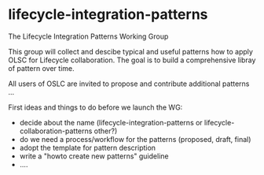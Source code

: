 # lifecycle-integration-patterns
The Lifecycle Integration Patterns Working Group

This group will collect and descibe typical and useful patterns how to apply OLSC for Lifecycle collaboration.
The goal is to build a comprehensive libray of pattern over time.

All users of OSLC are invited to propose and contribute additional patterns
...

First ideas and things to do before we launch the WG:
- decide about the name (lifecycle-integration-patterns or lifecycle-collaboration-patterns other?)
- do we need a process/workflow for the patterns (proposed, draft, final)
- adopt the template for pattern description
- write a "howto create new patterns" guideline
- ....
